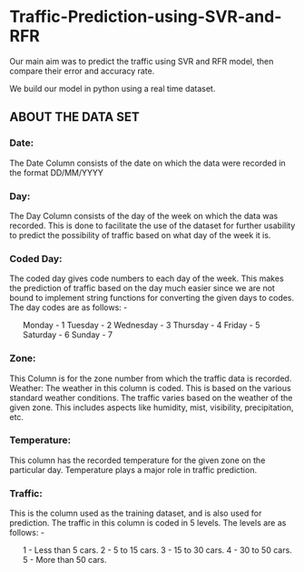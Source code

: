 # Traffic-Prediction-using-SVR-and-RFR
<p>Our main aim was to predict the traffic using SVR and RFR model, then compare their error and accuracy rate.</p>
<p> We build our model in python using a real time dataset.</p>
<h2>ABOUT THE DATA SET</h2>
<p><h3>Date:</h3> The Date Column consists of the date on which the data were recorded in the
format DD/MM/YYYY</p>
<p><h3>Day:</h3> The Day Column consists of the day of the week on which the data was
recorded. This is done to facilitate the use of the dataset for further usability to
predict the possibility of traffic based on what day of the week it is.</p>

<p><h3>Coded Day:</h3> The coded day gives code numbers to each day of the week. This makes
the prediction of traffic based on the day much easier since we are not bound to
implement string functions for converting the given days to codes. The day codes
are as follows: -</p>
<ul>Monday - 1
Tuesday - 2
Wednesday - 3
Thursday - 4
Friday - 5
Saturday - 6
Sunday - 7</ul>
<p><h3>Zone:</h3> This Column is for the zone number from which the traffic data is recorded.
Weather: The weather in this column is coded. This is based on the various standard
weather conditions. The traffic varies based on the weather of the given zone. This
includes aspects like humidity, mist, visibility, precipitation, etc.</p>
<p><h3>Temperature:</h3> This column has the recorded temperature for the given zone on the
particular day. Temperature plays a major role in traffic prediction.</p>
<p><h3>Traffic:</h3> This is the column used as the training dataset, and is also used for
prediction. The traffic in this column is coded in 5 levels. The levels are as follows: -</p>
<ul>1 - Less than 5 cars.
2 - 5 to 15 cars.
3 - 15 to 30 cars.
4 - 30 to 50 cars.
5 - More than 50 cars.</ul>
